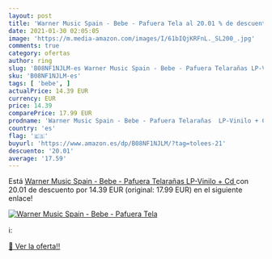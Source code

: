 ```yaml
---
layout: post
title: 'Warner Music Spain - Bebe - Pafuera Tela al 20.01 % de descuento'
date: 2021-01-30 02:05:05
image: 'https://m.media-amazon.com/images/I/61bIQjKRFnL._SL200_.jpg'
comments: true
category: ofertas
author: ring
slug: 'B08NF1NJLM-es Warner Music Spain - Bebe - Pafuera Telarañas LP-Vinilo + Cd'
sku: 'B08NF1NJLM-es'
tags: [ 'bebe', ]
actualPrice: 14.39 EUR
currency: EUR
price: 14.39
comparePrice: 17.99 EUR
prodname: 'Warner Music Spain - Bebe - Pafuera Telarañas  LP-Vinilo + Cd '
country: 'es'
flag: '🇪🇸'
buyurl: 'https://www.amazon.es/dp/B08NF1NJLM/?tag=tolees-21'
descuento: '20.01'
average: '17.59'
---
```


Está [Warner Music Spain - Bebe - Pafuera Telarañas  LP-Vinilo + Cd ](https://www.amazon.es/dp/B08NF1NJLM/?tag=tolees-21) con 20.01 de descuento por 14.39 EUR (original: 17.99 EUR) en el siguiente enlace!

[![Warner Music Spain - Bebe - Pafuera Tela](https://m.media-amazon.com/images/I/61bIQjKRFnL._SL200_.jpg)](https://www.amazon.es/dp/B08NF1NJLM/?tag=tolees-21)

ℹ️:


[🛒 Ver la oferta!!](https://www.amazon.es/dp/B08NF1NJLM/?tag=tolees-21)
